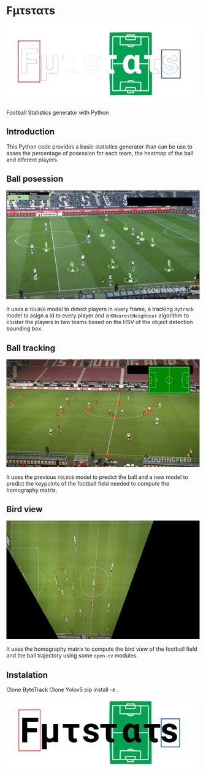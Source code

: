 # Fμτsτατs

![logo](imgs/logos/logo_black2.png)

Football Statistics generator with Python

## Introduction

This Python code provides a basic statistics generator than can be use to asses the percentage of posession for each team, the heatmap of the ball and diferent players.

## Ball posession

![logo](imgs/screenshots/screenshot_posession.png)

It uses a ```YOLOV8``` model to detect players in every frame, a tracking ```Bytrack``` model to asign a id to every player and a ```KNearestNeighbour``` algorithm to cluster the players in two teams based on the HSV of the object detection bounding box.

## Ball tracking

![logo](imgs/screenshots/screenshot_ball.png)

It uses the previous ```YOLOV8``` model to predict the ball and a new model to predict the keypoints of the football field needed to compute the homography matrix.

## Bird view

![logo](imgs/screenshots/screenshot_birdview.png)

It uses the homography matrix to compute the bird view of the football field and the ball trajectory using some ```open-cv``` modules.

## Instalation

Clone ByteTrack
Clone Yolov5
pip install -e .

![logo](imgs/logos/logo_white.png)

